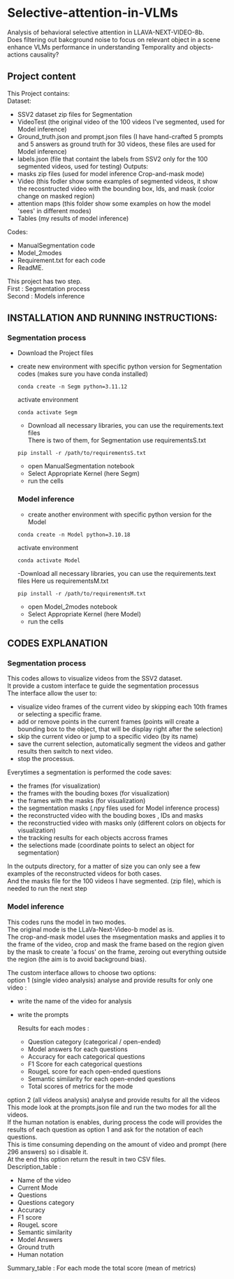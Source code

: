 # Selective-attention-in-VLMs
Analysis of behavioral selective attention in LLAVA-NEXT-VIDEO-8b.  
Does filtering out bakcground noise to focus on relevant object in a scene enhance VLMs performance in understanding Temporality and objects-actions causality?

## Project content
This Project contains:  
Dataset:
  - SSV2 dataset zip files for Segmentation
  - VideoTest (the original video of the 100 videos I've segmented, used for Model inference)
  - Ground_truth.json and prompt.json files (I have hand-crafted 5 prompts and 5 answers as ground truth for 30 videos, these files are used for Model inference)
  - labels.json (file that containt the labels from SSV2 only for the 100 segmented videos, used for testing)
Outputs:
  - masks zip files (used for model inference Crop-and-mask mode)
  - Video (this fodler show some examples of segmented videos, it show the recosntructed video with the bounding box, Ids, and mask (color change on masked region)
  - attention maps (this folder show some examples on how the model 'sees' in different modes)
  - Tables (my results of model inference)

Codes:
  - ManualSegmentation code
  - Model_2modes
  - Requirement.txt for each code
  - ReadME.

This project has two step.  
First : Segmentation process  
Second : Models inference

## INSTALLATION AND RUNNING INSTRUCTIONS:
  ### Segmentation process
- Download the Project files
- create new environment with specific python version for Segmentation codes (makes sure you have conda installed)
  ```
  conda create -n Segm python=3.11.12
  ```
  activate environment
   ```
  conda activate Segm 
  ```
  - Download all necessary libraries, you can use the requirements.text files  
  There is two of them, for Segmentation use requirementsS.txt
   ```
  pip install -r /path/to/requirementsS.txt
  ```
  - open ManualSegmentation notebook
  - Select Appropriate Kernel (here Segm)
  - run the cells

  ### Model inference
  - create another environment with specific python version for the Model
  ```
  conda create -n Model python=3.10.18
  ```
  activate environment
   ```
  conda activate Model 
  ```
  -Download all necessary libraries, you can use the requirements.text files
  Here us requirementsM.txt
   ```
  pip install -r /path/to/requirementsM.txt
  ```
  - open Model_2modes notebook
  - Select Appropriate Kernel (here Model)
  - run the cells

## CODES EXPLANATION
### Segmentation process
This codes allows to visualize videos from the SSV2 dataset.  
It provide a custom interface te guide the segmentation processus  
The interface allow the user to:
- visualize video frames of the current video by skipping each 10th frames or selecting a specific frame.
- add or remove points in the current frames (points will create a bounding box to the object, that will be display right after the selection)
- skip the current video or jump to a specific video (by its name)
- save the current selection, automatically segment the videos and gather results then switch to next video.
- stop the processus.

Everytimes a segmentation is performed the code saves:
- the frames (for visualization)
- the frames with the bouding boxes (for visualization)
- the frames with the masks (for visualization)
- the segmentation masks (.npy files used for Model inference process)
- the reconstructed video with the bouding boxes , IDs and masks
- the reconstructied video with masks only (different colors on objects for visualization)
- the tracking results for each objects accross frames
- the selections made (coordinate points to select an object for segmentation)

In the outputs directory, for a matter of size you can only see a few examples of the reconstructed videos for both cases.  
And the masks file for the 100 videos I have segmented. (zip file), which is needed to run the next step

### Model inference
This codes runs the model in two modes.  
The original mode is the LLaVa-Next-Video-b model as is.  
The crop-and-mask model uses the msegmentation masks and applies it to the frame of the video, crop and mask the frame based on the region given by the mask to create 'a focus' on the frame, zeroing out everything outside the region (the aim is to avoid background bias).  

The custom interface allows to choose two options:  
option 1 (single video analysis) analyse and provide results for only one video :
- write the name of the video for analysis
- write the prompts
  
  Results for each modes :
  - Question category (categorical / open-ended)
  - Model answers for each questions
  - Accuracy for each categorical questions
  - F1 Score for each categorical questions
  - RougeL score for each open-ended questions
  - Semantic similarity for each open-ended questions
  - Total scores of metrics for the mode

option 2 (all videos analysis) analyse and provide results for all the videos  
This mode look at the prompts.json file and run the two modes for all the videos.  
If the human notation is enables, during process the code will provides the results of each question as option 1 and ask for the notation of each questions.  
This is time consuming depending on the amount of video and prompt (here 296 answers) so i disable it.  
At the end this option return the result in two CSV files.  
  Description_table : 
  - Name of the video
  - Current Mode
  - Questions
  - Questions category
  - Accuracy 
  - F1 score 
  - RougeL score
  - Semantic similarity
  - Model Answers
  - Ground truth
  - Human notation
  
  Summary_table :
  For each mode the total score (mean of metrics)



